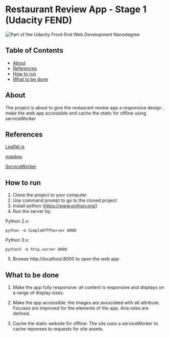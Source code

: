 # Restaurant Review App - Stage 1 (Udacity FEND)

![Part of the Udacity Front-End Web Development Nanodegree](https://img.shields.io/badge/Udacity-Front--End%20Web%20Developer%20Nanodegree-02b3e4.svg)

## Table of Contents

* [About](#About)
* [References](#References)
* [How to run](#How)
* [What to be done](#How)

## About

The project is about to give the restaurant review app a responsive design , make the web app accessible and cache the static for offline using serviceWorker

## References

[Leaflet.js](https://leafletjs.com/)

[mapbox](https://www.mapbox.com/)

[ServiceWorker](https://developers.google.com/web/fundamentals/primers/service-workers/)

## How to run

1. Clone the project to your computer
2. Use command prompt to go to the cloned project
3. Install python (https://www.python.org/)
4. Run the server by:

Python 2.x:
```
python -m SimpleHTTPServer 8000
```

Python 3.x: 
```
python3 -m http.server 8000
```

5. Browse http://localhost:8000 to open the web app

## What to be done

1. Make the app fully responsive: all content is responsive and displays on a range of display sizes. 

2. Make the app accessible: the images are associated with alt attribute. Focuses are improved for the elements of the app. Aria roles are defined.

3. Cache the static website for offline: The site uses a serviceWorker to cache reponses to requests for site assets.


